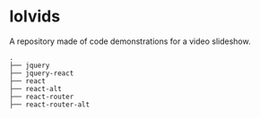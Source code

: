 # lolvids

A repository made of code demonstrations for a video slideshow.

```
.
├── jquery
├── jquery-react
├── react
├── react-alt
├── react-router
├── react-router-alt
```

